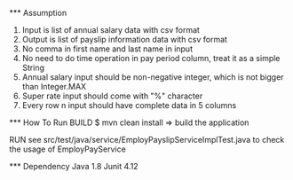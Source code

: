 *** Assumption
1. Input is list of annual salary data with csv format
2. Output is list of payslip information data with csv format
3. No comma in first name and last name in input
4. No need to do time operation in pay period column, treat it as a simple String
5. Annual salary input should be non-negative integer, which is not bigger than Integer.MAX
6. Super rate input should come with "%" character
7. Every row n input should have complete data in 5 columns

*** How To Run
BUILD
$ mvn clean install => build the application

RUN
see src/test/java/service/EmployPayslipServiceImplTest.java to check the usage of EmployPayService

*** Dependency
Java 1.8
Junit 4.12